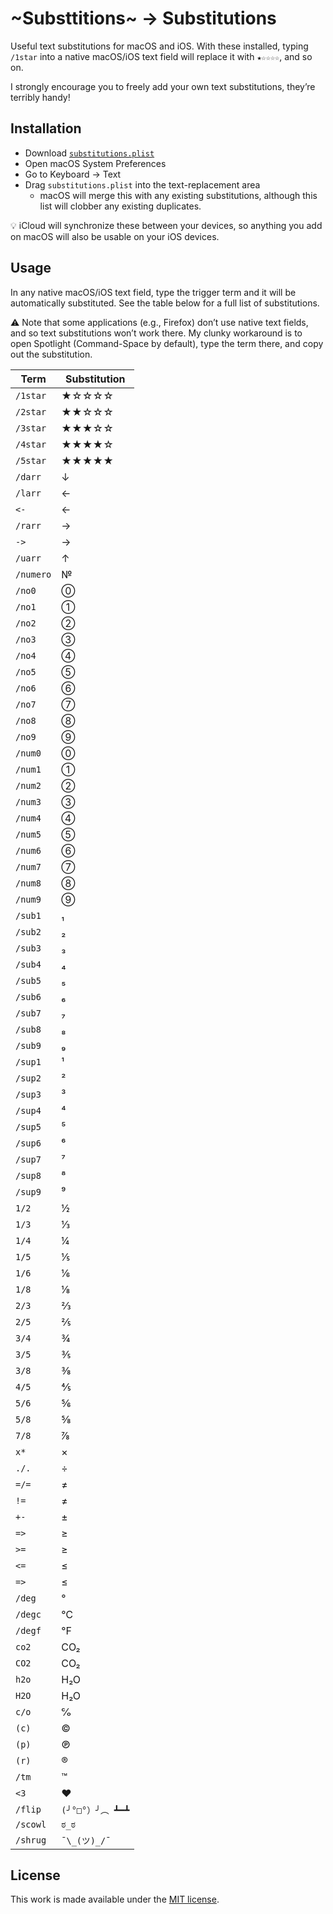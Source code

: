 # ~Substtitions~ → Substitutions

Useful text substitutions for macOS and iOS. With these installed, typing `/1star` into a native macOS/iOS text field will replace it with `★☆☆☆☆`, and so on.

I strongly encourage you to freely add your own text substitutions, they’re terribly handy!

## Installation

- Download [`substitutions.plist`](./substitutions.plist)
- Open macOS System Preferences
- Go to Keyboard → Text
- Drag `substitutions.plist` into the text-replacement area
  - macOS will merge this with any existing substitutions, although this list will clobber any existing duplicates.

💡 iCloud will synchronize these between your devices, so anything you add on macOS will also be usable on your iOS devices.

## Usage

In any native macOS/iOS text field, type the trigger term and it will be automatically substituted. See the table below for a full list of substitutions.

⚠️ Note that some applications (e.g., Firefox) don’t use native text fields, and so text substitutions won’t work there. My clunky workaround is to open Spotlight (Command-Space by default), type the term there, and copy out the substitution.

Term | Substitution
---- | -------------
`/1star` | ★☆☆☆☆
`/2star` | ★★☆☆☆
`/3star` | ★★★☆☆
`/4star` | ★★★★☆
`/5star` | ★★★★★
`/darr` | ↓
`/larr` | ←
`<-` | ←
`/rarr` | →
`->` | →
`/uarr` | ↑
`/numero` | №
`/no0` | ⓪
`/no1` | ①
`/no2` | ②
`/no3` | ③
`/no4` | ④
`/no5` | ⑤
`/no6` | ⑥
`/no7` | ⑦
`/no8` | ⑧
`/no9` | ⑨
`/num0` | ⓪
`/num1` | ①
`/num2` | ②
`/num3` | ③
`/num4` | ④
`/num5` | ⑤
`/num6` | ⑥
`/num7` | ⑦
`/num8` | ⑧
`/num9` | ⑨
`/sub1` | ₁
`/sub2` | ₂
`/sub3` | ₃
`/sub4` | ₄
`/sub5` | ₅
`/sub6` | ₆
`/sub7` | ₇
`/sub8` | ₈
`/sub9` | ₉
`/sup1` | ¹
`/sup2` | ²
`/sup3` | ³
`/sup4` | ⁴
`/sup5` | ⁵
`/sup6` | ⁶
`/sup7` | ⁷
`/sup8` | ⁸
`/sup9` | ⁹
`1/2` | ½
`1/3` | ⅓
`1/4` | ¼
`1/5` | ⅕
`1/6` | ⅙
`1/8` | ⅛
`2/3` | ⅔
`2/5` | ⅖
`3/4` | ¾
`3/5` | ⅗
`3/8` | ⅜
`4/5` | ⅘
`5/6` | ⅚
`5/8` | ⅝
`7/8` | ⅞
`x*` | ×
`./.` | ÷
`=/=` | ≠
`!=` | ≠
`+-` | ±
`=>` | ≥
`>=` | ≥
`<=` | ≤
`=>` | ≤
`/deg` | °
`/degc` | ℃
`/degf` | ℉
`co2` | CO₂
`CO2` | CO₂
`h2o` | H₂O
`H2O` | H₂O
`c/o` | ℅
`(c)` | ©
`(p)` | ℗
`(r)` | ®
`/tm` | ™
`<3` | ❤️
`/flip` | `(╯°□°）╯︵ ┻━┻`
`/scowl` | `ಠ_ಠ`
`/shrug` | `¯\_(ツ)_/¯`

## License

This work is made available under the [MIT license](./LICENSE).
